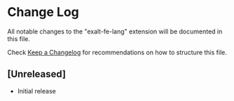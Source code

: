 # Change Log

All notable changes to the "exalt-fe-lang" extension will be documented in this file.

Check [Keep a Changelog](http://keepachangelog.com/) for recommendations on how to structure this file.

## [Unreleased]

- Initial release
